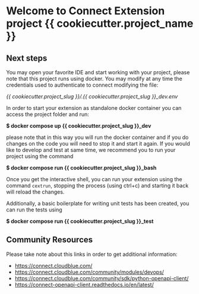 # Welcome to Connect Extension project {{ cookiecutter.project_name }}

## Next steps

You may open your favorite IDE and start working with your project, please note that this project runs using docker.
You may modify at any time the credentials used to authenticate to connect modifying the file:

*{{ cookiecutter.project_slug }}/.{{ cookiecutter.project_slug }}_dev.env*


In order to start your extension as standalone docker container you can access the project folder and run:

**$ docker compose up {{ cookiecutter.project_slug }}_dev**


please note that in this way you will run the docker container and if you do changes on the code you will need to stop it and start it again.
If you would like to develop and test at same time, we recommend you to run your project using the command

**$ docker compose run {{ cookiecutter.project_slug }}_bash**


Once you get the interactive shell, you can run your extension using the command `cextrun`, stopping the process (using ctrl+c) and starting it back will reload the changes.

Additionally, a basic boilerplate for writing unit tests has been created, you can run the tests using

**$ docker compose run {{ cookiecutter.project_slug }}_test**


## Community Resources

Please take note about this links in order to get additional information:

* https://connect.cloudblue.com/
* https://connect.cloudblue.com/community/modules/devops/
* https://connect.cloudblue.com/community/sdk/python-openapi-client/
* https://connect-openapi-client.readthedocs.io/en/latest/
